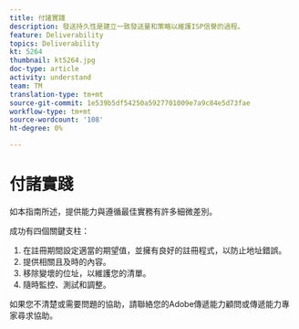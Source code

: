 ```yaml
---
title: 付諸實踐
description: 發送持久性是建立一致發送量和策略以維護ISP信譽的過程。
feature: Deliverability
topics: Deliverability
kt: 5264
thumbnail: kt5264.jpg
doc-type: article
activity: understand
team: TM
translation-type: tm+mt
source-git-commit: 1e539b5df54250a5927701009e7a9c84e5d73fae
workflow-type: tm+mt
source-wordcount: '108'
ht-degree: 0%

---
```



# 付諸實踐

如本指南所述，提供能力與遵循最佳實務有許多細微差別。

成功有四個關鍵支柱：

1. 在註冊期間設定適當的期望值，並擁有良好的註冊程式，以防止地址錯誤。
2. 提供相關且及時的內容。
3. 移除變壞的位址，以維護您的清單。
4. 隨時監控、測試和調整。

如果您不清楚或需要問題的協助，請聯絡您的Adobe傳遞能力顧問或傳遞能力專家尋求協助。
